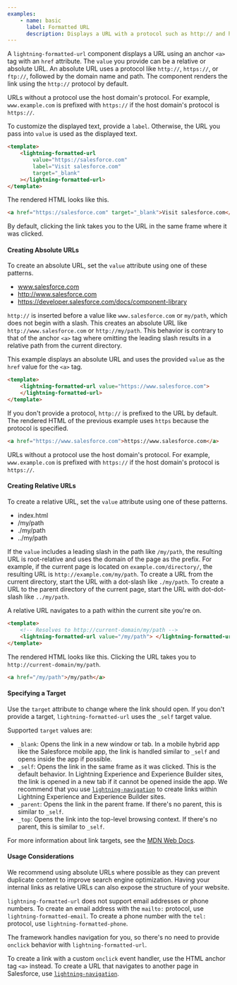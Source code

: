 ```yaml
---
examples:
    - name: basic
      label: Formatted URL
      description: Displays a URL with a protocol such as http:// and https://. A value "/my/path" creates a relative URL.
---
```


A `lightning-formatted-url` component displays a URL using an anchor `<a>` tag with an `href` attribute. The `value` you provide can be a relative or absolute URL. An absolute URL uses a protocol like `http://`, `https://`, or
`ftp://`, followed by the domain name and path. The component renders the link using the `http://` protocol by default.

URLs without a protocol use the host domain's protocol. For example, `www.example.com` is prefixed with `https://` if the host domain's protocol is `https://`.

To customize the displayed text, provide a `label`. Otherwise,
the URL you pass into `value` is used as the displayed text.

```html
<template>
    <lightning-formatted-url
        value="https://salesforce.com"
        label="Visit salesforce.com"
        target="_blank"
    ></lightning-formatted-url>
</template>
```

The rendered HTML looks like this.

```html
<a href="https://salesforce.com" target="_blank">Visit salesforce.com</a>
```

By default, clicking the link takes you to the URL in the same frame where it was clicked.

#### Creating Absolute URLs

To create an absolute URL, set the `value` attribute using one of these patterns.

-   www.salesforce.com
-   http://www.salesforce.com
-   https://developer.salesforce.com/docs/component-library

`http://` is inserted before a value like `www.salesforce.com` or `my/path`, which does not begin with a slash. This creates an absolute URL like `http://www.salesforce.com` or `http://my/path`. This behavior is contrary to that of the anchor `<a>` tag where omitting the leading slash results in a relative path from the current directory.

This example displays an absolute URL and uses the provided `value` as the `href` value for the `<a>` tag.

```html
<template>
    <lightning-formatted-url value="https://www.salesforce.com">
    </lightning-formatted-url>
</template>
```

If you don't provide a protocol, `http://` is prefixed to the URL by default. The rendered HTML of the previous example
uses `https` because the protocol is specified.

```html
<a href="https://www.salesforce.com">https://www.salesforce.com</a>
```

URLs without a protocol use the host domain's protocol. For example, `www.example.com` is prefixed with `https://` if the host domain's protocol is `https://`.

#### Creating Relative URLs

To create a relative URL, set the `value` attribute using one of these patterns.

-   index.html
-   /my/path
-   ./my/path
-   ../my/path

If the `value` includes a leading slash in the path like `/my/path`, the resulting URL is root-relative and uses the domain of the page as the prefix. For example, if the current page is located on `example.com/directory/`, the resulting URL is `http://example.com/my/path`. To create a URL from the current directory, start the URL with a dot-slash like `./my/path`. To create a URL to the parent directory of the current page, start the URL with dot-dot-slash like `../my/path`.

A relative URL navigates to a path within the current site you're on.

```html
<template>
    <!-- Resolves to http://current-domain/my/path -->
    <lightning-formatted-url value="/my/path"> </lightning-formatted-url>
</template>
```

The rendered HTML looks like this. Clicking the URL takes you to `http://current-domain/my/path`.

```html
<a href="/my/path">/my/path</a>
```

#### Specifying a Target

Use the `target` attribute to change where the link should open. If you don't
provide a target, `lightning-formatted-url` uses the `_self` target value.

Supported `target` values are:

-   `_blank`: Opens the link in a new window or tab. In a mobile hybrid app like the Salesforce mobile app, the link is handled similar to `_self` and opens inside the app if possible.
-   `_self`: Opens the link in the same frame as it was clicked. This is the default behavior. In Lightning Experience and Experience Builder sites, the link is opened in a new tab if it cannot be opened inside the app. We recommend that you use [`lightning-navigation`](bundle/lightning-navigation/documentation) to create links within Lightning Experience and Experience Builder sites.
-   `_parent`: Opens the link in the parent frame. If there's no parent, this is similar to `_self`.
-   `_top`: Opens the link into the top-level browsing context. If there's no parent, this is similar to `_self`.

For more information about link targets, see the [MDN Web Docs](https://developer.mozilla.org/en-US/docs/Web/HTML/Element/a).

#### Usage Considerations

We recommend using absolute URLs where possible as they can prevent duplicate content to improve search engine optimization.
Having your internal links as relative URLs can also expose the structure of your website.

`lightning-formatted-url` does not support email addresses or phone numbers. To create an email address with the `mailto:` protocol, use `lightning-formatted-email`.
To create a phone number with the `tel:` protocol, use `lightning-formatted-phone`.

The framework handles navigation for you, so there's no need to provide `onclick`
behavior with `lightning-formatted-url`.

To create a link with a
custom `onclick` event handler, use the HTML anchor tag `<a>` instead. To create a URL that navigates to another page in Salesforce, use
[`lightning-navigation`](bundle/lightning-navigation/documentation).
